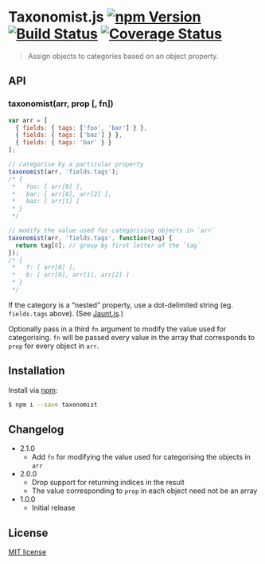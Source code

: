 # Taxonomist.js [![npm Version](http://img.shields.io/npm/v/taxonomist.svg?style=flat)](https://www.npmjs.org/package/taxonomist) [![Build Status](https://img.shields.io/travis/yuanqing/taxonomist.svg?style=flat)](https://travis-ci.org/yuanqing/taxonomist) [![Coverage Status](https://img.shields.io/coveralls/yuanqing/taxonomist.svg?style=flat)](https://coveralls.io/r/yuanqing/taxonomist)

> Assign objects to categories based on an object property.

## API

### taxonomist(arr, prop [, fn])

```js
var arr = [
  { fields: { tags: ['foo', 'bar'] } },
  { fields: { tags: ['baz'] } },
  { fields: { tags: 'bar' } }
];

// categorise by a particular property
taxonomist(arr, 'fields.tags');
/* {
 *   foo: [ arr[0] ],
 *   bar: [ arr[0], arr[2] ],
 *   baz: [ arr[1] ]
 * }
 */

// modify the value used for categorising objects in `arr`
taxonomist(arr, 'fields.tags', function(tag) {
  return tag[0]; // group by first letter of the `tag`
});
/* {
 *   f: [ arr[0] ],
 *   b: [ arr[0], arr[1], arr[2] ]
 * }
 */
```

If the category is a &ldquo;nested&rdquo; property, use a dot-delimited string (eg. `fields.tags` above). (See [Jaunt.js](https://github.com/yuanqing/jaunt).)

Optionally pass in a third `fn` argument to modify the value used for categorising. `fn` will be passed every value in the array that corresponds to `prop` for every object in `arr`.

## Installation

Install via [npm](https://www.npmjs.org/):

```bash
$ npm i --save taxonomist
```

## Changelog

- 2.1.0
  - Add `fn` for modifying the value used for categorising the objects in `arr`
- 2.0.0
  - Drop support for returning indices in the result
  - The value corresponding to `prop` in each object need not be an array
- 1.0.0
  - Initial release

## License

[MIT license](https://github.com/yuanqing/taxonomist/blob/master/LICENSE)
